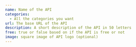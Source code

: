 ```yaml
---
name: Name of the API
categories:
  - All the categories you want
url: The base URL of the API
description: A short description of the API in 50 letters
free: true or false based on if the API is free or not
image: square image of API logo (optional)
---
```

